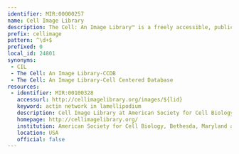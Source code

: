 ```yaml
---
identifier: MIR:00000257
name: Cell Image Library
description: The Cell: An Image Library™ is a freely accessible, public repository of reviewed and annotated images, videos, and animations of cells from a variety of organisms, showcasing cell architecture, intracellular functionalities, and both normal and abnormal processes.
prefix: cellimage
pattern: ^\d+$
prefixed: 0
local_id: 24801
synonyms:
 - CIL
 - The Cell: An Image Library-CCDB
 - The Cell: An Image Library-Cell Centered Database
resources:
 - identifier: MIR:00100328
   accessurl: http://cellimagelibrary.org/images/${lid}
   keyword: actin network in lamellipodium
   description: Cell Image Library at American Society for Cell Biology
   homepage: http://cellimagelibrary.org/
   institution: American Society for Cell Biology, Bethesda, Maryland and The National Center for Microscopy and Imaging Research, San Diego, California
   location: USA
   official: false
---
```

